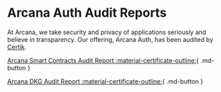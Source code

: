 #  Arcana Auth Audit Reports

At Arcana, we take security and privacy of applications seriously and believe in transparency. Our offering, Arcana Auth, has been audited by [Certik](https://www.certik.com/).

[Arcana Smart Contracts Audit Report :material-certificate-outline:](https://github.com/arcana-network/audit-reports/blob/main/REP-final-20221228T082421Z.pdf){ .md-button }

[Arcana DKG Audit Report :material-certificate-outline:](https://github.com/arcana-network/audit-reports/blob/main/REP-final-20221228T073502Z.pdf){ .md-button }
